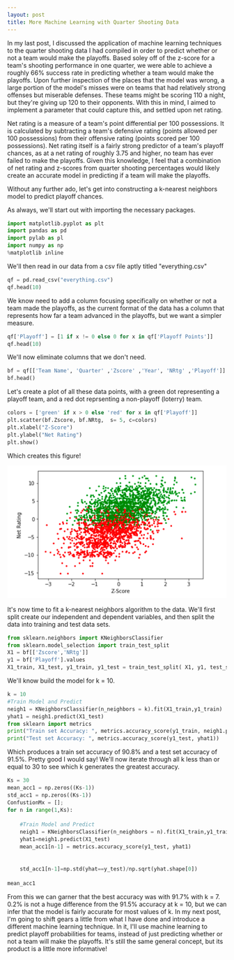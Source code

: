 ```yaml
---
layout: post
title: More Machine Learning with Quarter Shooting Data
---
```


In my last post, I discussed the application of machine learning techniques to the quarter shooting data I had compiled in order to predict whether or not a team would make the playoffs. Based soley off of the z-score for a team's shooting performance in one quarter, we were able to achieve a roughly 66% success rate in predicting whether a team would make the playoffs. Upon further inspection of the places that the model was wrong, a large portion of the model's misses were on teams that had relatively strong offenses but miserable defenses. These teams might be scoring 110 a night, but they're giving up 120 to their opponents. With this in mind, I aimed to implement a parameter that could capture this, and settled upon net rating.

Net rating is a measure of a team's point differential per 100 possessions. It is calculated by subtracting a team's defensive rating (points allowed per 100 possessions) from their offensive rating (points scored per 100 possessions). Net rating itself is a fairly strong predictor of a team's playoff chances, as at a net rating of roughly 3.75 and higher, no team has ever failed to make the playoffs. Given this knowledge, I feel that a combination of net rating and z-scores from quarter shooting percentages would likely create an accurate model in predicting if a team will make the playoffs.

Without any further ado, let's get into constructing a k-nearest neighbors model to predict playoff chances.

As always, we'll start out with importing the necessary packages.
```python
import matplotlib.pyplot as plt
import pandas as pd
import pylab as pl
import numpy as np
%matplotlib inline
```

We'll then read in our data from a csv file aptly titled "everything.csv"
```python
qf = pd.read_csv("everything.csv")
qf.head(10)
```

We know need to add a column focusing specifically on whether or not a team made the playoffs, as the current format of the data has a column that represents how far a team advanced in the playoffs, but we want a simpler measure.
```python
qf['Playoff'] = [1 if x != 0 else 0 for x in qf['Playoff Points']]
qf.head(10)
```

We'll now eliminate columns that we don't need.
```python
bf = qf[['Team Name', 'Quarter' ,'Zscore' ,'Year', 'NRtg' ,'Playoff']]
bf.head()
```

Let's create a plot of all these data points, with a green dot representing a playoff team, and a red dot reprsenting a non-playoff (loterry) team.
```python
colors = ['green' if x > 0 else 'red' for x in qf['Playoff']]
plt.scatter(bf.Zscore, bf.NRtg,  s= 5, c=colors)
plt.xlabel("Z-Score")
plt.ylabel("Net Rating")
plt.show()
```
Which creates this figure!

![Beautiful Figure](https://raw.githubusercontent.com/joshnoonan/joshnoonan.github.io/master/images/greenred.png)

It's now time to fit a k-nearest neighbors algorithm to the data. We'll first split create our independent and dependent variables, and then split the data into training and test data sets.
```python
from sklearn.neighbors import KNeighborsClassifier
from sklearn.model_selection import train_test_split
X1 = bf[['Zscore','NRtg']]
y1 = bf['Playoff'].values
X1_train, X1_test, y1_train, y1_test = train_test_split( X1, y1, test_size=0.2, random_state=4)
```

We'll know build the model for k = 10.
```python
k = 10
#Train Model and Predict  
neigh1 = KNeighborsClassifier(n_neighbors = k).fit(X1_train,y1_train)
yhat1 = neigh1.predict(X1_test)
from sklearn import metrics
print("Train set Accuracy: ", metrics.accuracy_score(y1_train, neigh1.predict(X1_train)))
print("Test set Accuracy: ", metrics.accuracy_score(y1_test, yhat1))
```

Which produces a train set accuracy of 90.8% and a test set accuracy of 91.5%. Pretty good I would say! We'll now iterate through all k less than or equal to 30 to see which k generates the greatest accuracy.

```python
Ks = 30
mean_acc1 = np.zeros((Ks-1))
std_acc1 = np.zeros((Ks-1))
ConfustionMx = [];
for n in range(1,Ks):
    
    #Train Model and Predict  
    neigh1 = KNeighborsClassifier(n_neighbors = n).fit(X1_train,y1_train)
    yhat1=neigh1.predict(X1_test)
    mean_acc1[n-1] = metrics.accuracy_score(y1_test, yhat1)

    
    std_acc1[n-1]=np.std(yhat==y_test)/np.sqrt(yhat.shape[0])

mean_acc1
```

From this we can garner that the best accuracy was with 91.7% with k = 7. 0.2% is not a huge difference from the 91.5% accuracy at k = 10, but we can infer that the model is fairly accurate for most values of k. In my next post, I'm going to shift gears a little from what I have done and introduce a different machine learning technique. In it, I'll use machine learning to predict playoff probabilities for teams, instead of just predicting whether or not a team will make the playoffs. It's still the same general concept, but its product is a little more informative!
